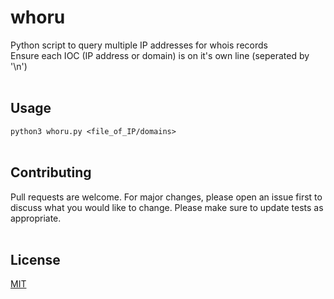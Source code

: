 # whoru
Python script to query multiple IP addresses for whois records<br />
Ensure each IOC (IP address or domain) is on it's own line (seperated by '\n')
<br><br>
## Usage

``` python3 whoru.py <file_of_IP/domains> ```
<br><br>
## Contributing
Pull requests are welcome. For major changes, please open an issue first to discuss what you would like to change.
Please make sure to update tests as appropriate.
<br><br>
## License
[MIT](https://choosealicense.com/licenses/mit/)
